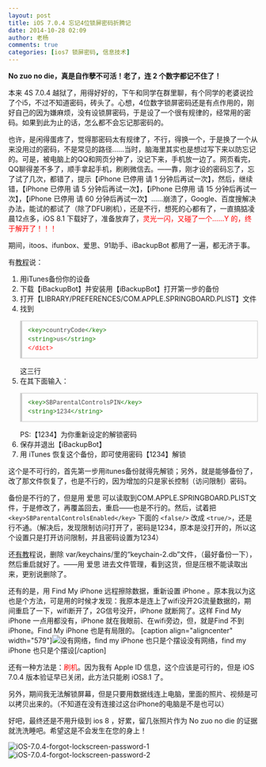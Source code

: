 ```yaml
---
layout: post
title: iOS 7.0.4 忘记4位锁屏密码折腾记
date: 2014-10-28 02:09
author: 老杨
comments: true
categories: [ios7 锁屏密码, 信息技术]
---
```

<strong>No zuo no die，真是自作孽不可活！老了，连 2 个数字都记不住了！</strong>

本来 4S 7.0.4 越狱了，用得好好的，下午和同学在群里聊，有个同学的老婆说捡了个i5，不过不知道密码，砖头了。心想，4位数字锁屏密码还是有点作用的，刚好自己的因为嫌麻烦，没有设锁屏密码，于是设了一个很有规律的，经常用的密码。如果到此为止的话，怎么都不会忘记那密码的。
<!--more-->
也许，是闲得蛋疼了，觉得那密码太有规律了，不行，得换一个，于是换了一个从来没用过的密码，不是常见的路径……当时，脑海里其实也是想过写下来以防忘记的。可是，被电脑上的QQ和网页分神了，没记下来，手机放一边了。网页看完，QQ聊得差不多了，顺手拿起手机，刷刷微信去。——靠，刚才设的密码忘了，忘了试了几次，都错了，提示【iPhone 已停用 请 1 分钟后再试一次】，然后，继续错，【iPhone 已停用 请 5 分钟后再试一次】，【iPhone 已停用 请 15 分钟后再试一次】，【iPhone 已停用 请 60 分钟后再试一次】......崩溃了，Google、百度搜解决办法，能试的都试了（除了DFU刷机），还是不行，想死的心都有了，一直搞掂凌晨12点多，iOS 8.1 下载好了，准备放弃了，<span style = "color:red;">灵光一闪，又碰了一个……Y 的，终于解开了！！！</span>

期间，itoos、ifunbox、爱思、91助手、iBackupBot 都用了一遍，都无济于事。

有<a href="http://bbs.25pp.com/thread-217347-1-1.html" target="_blank">教程</a>说：
<ol>
	<li>用iTunes备份你的设备</li>
	<li>下载【iBackupBot】并安装用【iBackupBot】打开第一步的备份</li>
	<li>打开【LIBRARY/PREFERENCES/COM.APPLE.SPRINGBOARD.PLIST】文件</li>
	<li>找到<pre style="margin:15px 0;font:100 12px/18px monaco, andale mono, courier new;padding:10px 12px;border:#ccc 1px solid;border-left-width:4px;background-color:#fefefe;box-shadow:0 0 4px #eee;word-break:break-all;word-wrap:break-word;color:#444"><span style="color:#170">&lt;key</span><span style="color:#170">&gt;</span>countryCode<span style="color:#170">&lt;/key</span><span style="color:#170">&gt;</span><br><span style="color:#170">&lt;string</span><span style="color:#170">&gt;</span>us<span style="color:#170">&lt;/string</span><span style="color:#170">&gt;</span><br><span style="color:#f00">&lt;/dict</span><span style="color:#f00">&gt;</span></pre> 这三行</li>
	<li>在其下面输入：<pre style="margin:15px 0;font:100 12px/18px monaco, andale mono, courier new;padding:10px 12px;border:#ccc 1px solid;border-left-width:4px;background-color:#fefefe;box-shadow:0 0 4px #eee;word-break:break-all;word-wrap:break-word;color:#444"><span style="color:#170">&lt;key</span><span style="color:#170">&gt;</span>SBParentalControlsPIN<span style="color:#170">&lt;/key</span><span style="color:#170">&gt;</span> <br><span style="color:#170">&lt;string</span><span style="color:#170">&gt;</span>1234<span style="color:#170">&lt;/string</span><span style="color:#170">&gt;</span></pre>  PS:【1234】为你重新设定的解锁密码</li>
	<li>保存并退出【iBackupBot】</li>
	<li>用 iTunes 恢复这个备份，即可使用密码【1234】解锁</li>
</ol>
这个是不可行的，首先第一步用itunes备份就得先解锁；另外，就是能够备份了，改了那文件恢复了，也是不行的，因为增加的只是家长控制（访问限制）密码。

备份是不行的了，但是用 爱思 可以读取到COM.APPLE.SPRINGBOARD.PLIST文件，于是修改了，再覆盖回去，重启——也是不行的。然后，试着把 <code>&lt;key&gt;SBParentalControlsEnabled&lt;/key&gt;</code> 下面的 <code>&lt;false/&gt;</code> 改成 <code>&lt;true/&gt;</code>，还是行不通。（解决后，发现限制访问打开了，密码是1234，原本是没打开的，所以这个设置只是打开访问限制，并且密码设置为1234）
	
还<a href="http://bbs.feng.com/forum.php?mod=viewthread&tid=7754399" target="_blank">有教</a>程说，删除 var/keychains/里的“keychain-2.db”文件，（最好备份一下），然后重启就好了。——用 爱思 进去文件管理，看到这货，但是压根不能读取出来，更别说删除了。

还有的是，用 Find My iPhone 远程擦除数据，重新设置 iPhone 。原本我以为这也是个方法，可是用的时候才发现：我原本是连上了wifi没开2G流量数据的，期间重启了一下，wifi断开了，2G信号没开，iPhone 就断网了。这样 Find My iPhone 一点用都没有，iPhone 就在我眼前、在wifi旁边，但，就是Find 不到 iPhone。Find My iPhone 也是有局限的。
[caption align="aligncenter" width="579"]<img src="//cyhour.com/wp-content/uploads/2014/10/cannot-find-my-iphone.jpg" alt="没有网络，find my iPhone 也只是个摆设" />没有网络，find my iPhone 也只是个摆设[/caption]

还有一种方法是：<span style = "color:red;">刷机</span>。因为我有 Apple ID 信息，这个应该是可行的，但是 iOS 7.0.4 版本验证早已关闭，此方法只能刷 iOS8.1 了。

另外，期间我无法解锁屏幕，但是只要用数据线连上电脑，里面的照片、视频是可以拷贝出来的。（不知道在没有连接过这台iPhone的电脑是不是也可以）

好吧，最终还是不用升级到 ios 8 ，好累，留几张照片作为 No zuo no die 的证据就洗洗睡吧。希望这是不会发生在您的身上！

<img src="//cyhour.com/wp-content/uploads/2014/10/iOS-7.0.4-forgot-lockscreen-password-1.png" alt="iOS-7.0.4-forgot-lockscreen-password-1" />

<img src="//cyhour.com/wp-content/uploads/2014/10/iOS-7.0.4-forgot-lockscreen-password-2.png" alt="iOS-7.0.4-forgot-lockscreen-password-2" />
